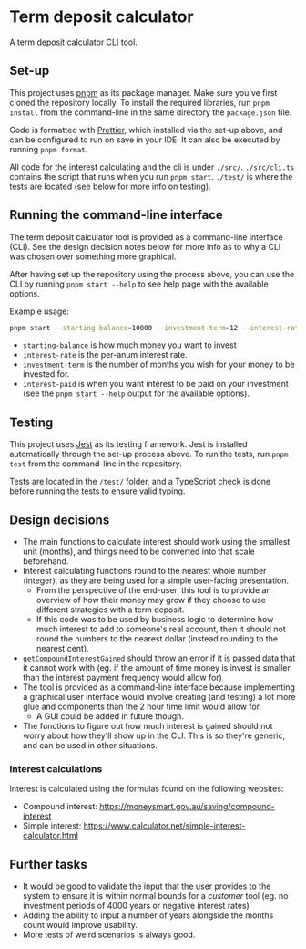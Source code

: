 # Term deposit calculator

A term deposit calculator CLI tool.

## Set-up

This project uses [pnpm](https://pnpm.io) as its package manager.
Make sure you've first cloned the repository locally.
To install the required libraries, run `pnpm install` from the command-line in the same directory the `package.json` file.

Code is formatted with [Prettier](https://prettier.io/), which installed via the set-up above, and can be configured to run on save in your IDE.
It can also be executed by running `pnpm format`.

All code for the interest calculating and the cli is under `./src/`.
`./src/cli.ts` contains the script that runs when you run `pnpm start`.
`./test/` is where the tests are located (see below for more info on testing).

## Running the command-line interface

The term deposit calculator tool is provided as a command-line interface (CLI).
See the design decision notes below for more info as to why a CLI was chosen over something more graphical.

After having set up the repository using the process above, you can use the CLI by running `pnpm start --help` to see help page with the available options.

Example usage:

```bash
pnpm start --starting-balance=10000 --investment-term=12 --interest-rate=1.1 --interest-paid=AT_MATURITY
```

- `starting-balance` is how much money you want to invest
- `interest-rate` is the per-anum interest rate.
- `investment-term` is the number of months you wish for your money to be invested for.
- `interest-paid` is when you want interest to be paid on your investment (see the `pnpm start --help` output for the available options).


## Testing

This project uses [Jest](https://jestjs.io) as its testing framework.
Jest is installed automatically through the set-up process above.
To run the tests, run `pnpm test` from the command-line in the repository.

Tests are located in the `/test/` folder, and a TypeScript check is done before running the tests to ensure valid typing.

## Design decisions

- The main functions to calculate interest should work using the smallest unit (months), and things need to be converted into that scale beforehand.
- Interest calculating functions round to the nearest whole number (integer), as they are being used for a simple user-facing presentation.
  - From the perspective of the end-user, this tool is to provide an overview of how their money may grow if they choose to use different strategies with a term deposit.
  - If this code was to be used by business logic to determine how much interest to add to someone's real account, then it should not round the numbers to the nearest dollar (instead rounding to the nearest cent).
- `getCompoundInterestGained` should throw an error if it is passed data that it cannot work with (eg. if the amount of time money is invest is smaller than the interest payment frequency would allow for)
- The tool is provided as a command-line interface because implementing a graphical user interface would involve creating (and testing) a lot more glue and components than the 2 hour time limit would allow for.
  - A GUI could be added in future though.
- The functions to figure out how much interest is gained should not worry about how they'll show up in the CLI. This is so they're generic, and can be used in other situations.

### Interest calculations
Interest is calculated using the formulas found on the following websites:

- Compound interest: https://moneysmart.gov.au/saving/compound-interest
- Simple interest: https://www.calculator.net/simple-interest-calculator.html

## Further tasks
- It would be good to validate the input that the user provides to the system to ensure it is within normal bounds for a _customer_ tool (eg. no investment periods of 4000 years or negative interest rates)
- Adding the ability to input a number of years alongside the months count would improve usability.
- More tests of weird scenarios is always good.
